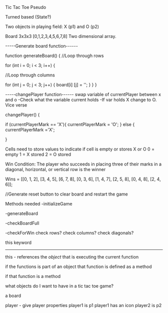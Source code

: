 Tic Tac Toe Pseudo

Turned based (State?)

Two objects in playing field: X (p1) and O (p2)


Board 3x3x3 [0,1,2,3,4,5,6,7,8] Two dimensional array. 

-----Generate board function------


function generateBoard() {
//Loop through rows

for (int i = 0; i < 3; i++) {

//Loop through columns

for (int j = 0; j < 3; j++) {
    board[i] [j] = '';
        }
    }
}

-----changePlayer function------
swap variable of currentPlayer between x and o
-Check what the variable current holds
-If var holds X change to O. Vice verse

changePlayer() {

if (currentPlayerMark == 'X'){
    currentPlayerMark = 'O';
}
else {
    currentPlayerMark ='X';

}

Cells need to store values to indicate if cell is empty or stores X or O
0 = empty 1 = X stored 2 = O stored

Win Condition: The player who succeeds in placing three of their marks in a diagonal, horizontal, or vertical row is the winner

Wins = [[0, 1, 2], [3, 4, 5], [6, 7, 8], [0, 3, 6], [1, 4, 7], [2, 5, 8], [0, 4, 8], [2, 4, 6]];

//Generate reset button to clear board and restart the game

Methods needed
-initializeGame

-generateBoard

-checkBoardFull

-checkForWin
    check rows? check columns? check diagonals? 





this keyword
_________________
this - references the *object* that is executing the current function

if the functions is part of an object that function is defined as a method

if that function is a method 



what objects do I want to have in a tic tac toe game?

a board

player - give player properties
    player1 is p1
    player1 has an icon
    player2 is p2




